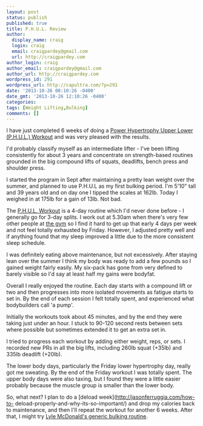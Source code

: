 ```yaml
---
layout: post
status: publish
published: true
title: P.H.U.L. Review
author:
  display_name: craig
  login: craig
  email: craigpardey@gmail.com
  url: http://craigpardey.com
author_login: craig
author_email: craigpardey@gmail.com
author_url: http://craigpardey.com
wordpress_id: 291
wordpress_url: http://capultra.com/?p=291
date: '2013-10-26 08:10:26 -0400'
date_gmt: '2013-10-26 12:10:26 -0400'
categories:
tags: [Weight Lifting,Bulking]
comments: []
---
```


I have just completed 6 weeks of doing a [Power Hypertrophy Upper Lower
(P.H.U.L.) Workout](http://www.muscleandstrength.com/workouts/phul-workout)
and was very pleased with the results.

I'd probably classify myself as an intermediate lifter - I've been lifting
consistently for about 3 years and concentrate on strength-based routines
grounded in the big compound lifts of squats, deadlifts, bench press and
shoulder press.

I started the program in Sept after maintaining a pretty lean weight over the
summer, and planned to use P.H.U.L as my first bulking period. I'm 5'10" tall
and 39 years old and on day one I tipped the scales at 162lb. Today I weighed
in at 175lb for a gain of 13lb. Not bad.

The [P.H.U.L. Workout](http://www.muscleandstrength.com/workouts/phul-workout)
is a 4-day routine which I'd never done before - I generally go for 3-day
splits. I work out at 5.30am when there's very few other people at [the
gym](http://system-fitness.com/) so I find it hard to get up that early 4 days
per week and not feel totally exhausted by Friday. However, I adjusted pretty
well and if anything found that my sleep improved a little due to the more
consistent sleep schedule.

I was definitely eating above maintenance, but not excessively. After staying
lean over the summer I think my body was ready to add a few pounds so I gained
weight fairly easily. My six-pack has gone from very defined to barely visible
so I'd say at least half my gains were bodyfat.

Overall I really enjoyed the routine. Each day starts with a compound lift or
two and then progresses into more isolated movements as fatigue starts to set
in. By the end of each session I felt totally spent, and experienced what
bodybuilders call 'a pump'.

Initially the workouts took about 45 minutes, and by the end they were taking
just under an hour. I stuck to 90-120 second rests between sets where possible
but sometimes extended it to get an extra set in.

I tried to progress each workout by adding either weight, reps, or sets. I
recorded new PRs in all the big lifts, including 260lb squat (+35lb) and 335lb
deadlift (+20lb).

The lower body days, particularly the Friday lower hypertrophy day, really got
me sweating. By the end of the Friday workout I was totally spent. The upper
body days were also taxing, but I found they were a little easier probably
because the muscle group is smaller than the lower body.

So, what next? I plan to do a [deload week](http://jasonferruggia.com/how-to-
deload-properly-and-why-its-so-important/) and drop my calories back to
maintenance, and then I'll repeat the workout for another 6 weeks. After that,
I might try [Lyle McDonald's generic bulking
routine](http://www.jcdfitness.com/2009/01/lyle-mcdonalds-bulking-routine/).


